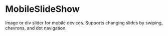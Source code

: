 ﻿# MobileSlideShow
Image or div slider for mobile devices. Supports changing slides by swiping, chevrons, and dot navigation.
